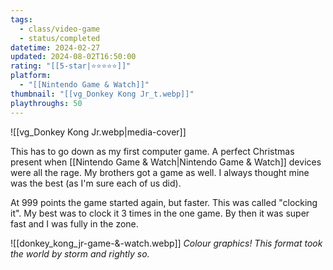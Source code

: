 ```yaml
---
tags:
  - class/video-game
  - status/completed
datetime: 2024-02-27
updated: 2024-08-02T16:50:00
rating: "[[5-star|⭐️⭐️⭐️⭐️⭐️]]"
platform:
  - "[[Nintendo Game & Watch]]"
thumbnail: "[[vg_Donkey Kong Jr_t.webp]]"
playthroughs: 50
---
```

![[vg_Donkey Kong Jr.webp|media-cover]]

This has to go down as my first computer game. A perfect Christmas present when [[Nintendo Game & Watch|Nintendo Game & Watch]] devices were all the rage. My brothers got a game as well. I always thought mine was the best (as I'm sure each of us did). 

At 999 points the game started again, but faster. This was called "clocking it". My best was to clock it 3 times in the one game. By then it was super fast and I was fully in the zone.

![[donkey_kong_jr-game-&-watch.webp]]
*Colour graphics! This format took the world by storm and rightly so.*


